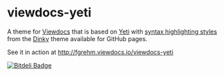 # viewdocs-yeti

A theme for [Viewdocs](http://viewdocs.io) that is based on [Yeti](http://bootswatch.com/yeti/)
with [syntax highlighting styles](https://github.com/broccolini/dinky/blob/master/stylesheets/pygment_trac.css)
from the [Dinky](https://github.com/broccolini/dinky) theme available for GitHub pages.

See it in action at http://fgrehm.viewdocs.io/viewdocs-yeti


[![Bitdeli Badge](https://d2weczhvl823v0.cloudfront.net/fgrehm/viewdocs-yeti/trend.png)](https://bitdeli.com/free "Bitdeli Badge")

